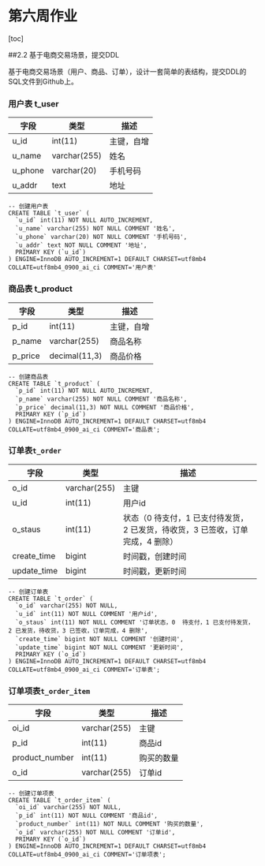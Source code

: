 # 第六周作业

[toc]

##2.2 基于电商交易场景，提交DDL

基于电商交易场景（用户、商品、订单），设计一套简单的表结构，提交DDL的SQL文件到Github上。

### 用户表 t_user

| 字段    | 类型         | 描述       |
| ------- | ------------ | ---------- |
| u_id    | int(11)      | 主键，自增 |
| u_name  | varchar(255) | 姓名       |
| u_phone | varchar(20)  | 手机号码   |
| u_addr  | text         | 地址       |

```mysql
-- 创建用户表
CREATE TABLE `t_user` (
  `u_id` int(11) NOT NULL AUTO_INCREMENT,
  `u_name` varchar(255) NOT NULL COMMENT '姓名',
  `u_phone` varchar(20) NOT NULL COMMENT '手机号码',
  `u_addr` text NOT NULL COMMENT '地址',
  PRIMARY KEY (`u_id`)
) ENGINE=InnoDB AUTO_INCREMENT=1 DEFAULT CHARSET=utf8mb4 COLLATE=utf8mb4_0900_ai_ci COMMENT='用户表'
```

### 商品表 t_product

| 字段    | 类型          | 描述       |
| ------- | ------------- | ---------- |
| p_id    | int(11)       | 主键，自增 |
| p_name  | varchar(255)  | 商品名称   |
| p_price | decimal(11,3) | 商品价格   |

```mysql
-- 创建商品表
CREATE TABLE `t_product` (
  `p_id` int(11) NOT NULL AUTO_INCREMENT,
  `p_name` varchar(255) NOT NULL COMMENT '商品名称',
  `p_price` decimal(11,3) NOT NULL COMMENT '商品价格',
  PRIMARY KEY (`p_id`)
) ENGINE=InnoDB AUTO_INCREMENT=1 DEFAULT CHARSET=utf8mb4 COLLATE=utf8mb4_0900_ai_ci COMMENT='商品表';
```

### 订单表`t_order`

| 字段        | 类型         | 描述                                                         |
| ----------- | ------------ | ------------------------------------------------------------ |
| o_id        | varchar(255) | 主键                                                         |
| u_id        | int(11)      | 用户id                                                       |
| o_staus     | int(11)      | 状态（0  待支付，1 已支付待发货，2 已发货，待收货，3 已签收，订单完成，4 删除） |
| create_time | bigint       | 时间戳，创建时间                                             |
| update_time | bigint       | 时间戳，更新时间                                             |

```mysql
-- 创建订单表
CREATE TABLE `t_order` (
  `o_id` varchar(255) NOT NULL,
  `u_id` int(11) NOT NULL COMMENT '用户id',
  `o_staus` int(11) NOT NULL COMMENT '订单状态，0  待支付，1 已支付待发货，2 已发货，待收货，3 已签收，订单完成，4 删除',
  `create_time` bigint NOT NULL COMMENT '创建时间',
  `update_time` bigint NOT NULL COMMENT '更新时间',
  PRIMARY KEY (`o_id`)
) ENGINE=InnoDB AUTO_INCREMENT=1 DEFAULT CHARSET=utf8mb4 COLLATE=utf8mb4_0900_ai_ci COMMENT='订单表';
```



### 订单项表`t_order_item`

| 字段           | 类型         | 描述       |
| -------------- | ------------ | ---------- |
| oi_id          | varchar(255) | 主键       |
| p_id           | int(11)      | 商品id     |
| product_number | int(11)      | 购买的数量 |
| o_id           | varchar(255) | 订单id     |

```mysql
-- 创建订单项表
CREATE TABLE `t_order_item` (
  `oi_id` varchar(255) NOT NULL,
  `p_id` int(11) NOT NULL COMMENT '商品id',
  `product_number` int(11) NOT NULL COMMENT '购买的数量',
  `o_id` varchar(255) NOT NULL COMMENT '订单id',
  PRIMARY KEY (`o_id`)
) ENGINE=InnoDB AUTO_INCREMENT=1 DEFAULT CHARSET=utf8mb4 COLLATE=utf8mb4_0900_ai_ci COMMENT='订单项表';
```



